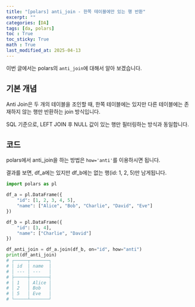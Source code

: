 ```yaml
---
title: "[polars] anti_join - 한쪽 테이블에만 있는 행 반환"
excerpt: ""
categories: [DA]
tags: [da, polars]
toc : True
toc_sticky: True
math : True
last_modified_at: 2025-04-13
---
```


이번 글에서는 polars의 `anti_join`에 대해서 알아 보겠습니다.

## 기본 개념
Anti Join은 두 개의 테이블을 조인할 때, 한쪽 테이블에는 있지만 다른 테이블에는 존재하지 않는 행만 반환하는 join 방식입니다.

SQL 기준으로, LEFT JOIN 후 NULL 값이 있는 행만 필터링하는 방식과 동일합니다.



## 코드
polars에서 anti_join을 하는 방법은 `how='anti'`를 이용하시면 됩니다. 

결과를 보면, df_a에는 있지만 df_b에는 없는 행(id: 1, 2, 5)만 남게됩니다.

```py
import polars as pl

df_a = pl.DataFrame({
    "id": [1, 2, 3, 4, 5],
    "name": ["Alice", "Bob", "Charlie", "David", "Eve"]
})

df_b = pl.DataFrame({
    "id": [3, 4],
    "name": ["Charlie", "David"]
})

df_anti_join = df_a.join(df_b, on="id", how="anti")
print(df_anti_join)
# ┌─────┬───────┐
# │ id  │ name  │
# │ --- │ ---   │
# ├─────┼───────┤
# │ 1   │ Alice │
# │ 2   │ Bob   │
# │ 5   │ Eve   │
# └─────┴───────┘
```
